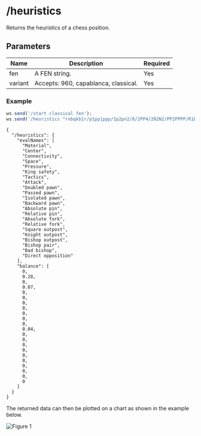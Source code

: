 # /heuristics

Returns the heuristics of a chess position.

## Parameters

| Name | Description | Required |
| ---- | ----------- | -------- |
| fen | A FEN string. | Yes |
| variant | Accepts: 960, capablanca, classical. | Yes |

### Example

```js
ws.send('/start classical fen');
ws.send('/heuristics "rnbqkb1r/p1pp1ppp/1p2pn2/8/2PP4/2N2N2/PP2PPPP/R1BQKB1R b KQkq -" classical');
```

```text
{
  "/heuristics": {
    "evalNames": [
      "Material",
      "Center",
      "Connectivity",
      "Space",
      "Pressure",
      "King safety",
      "Tactics",
      "Attack",
      "Doubled pawn",
      "Passed pawn",
      "Isolated pawn",
      "Backward pawn",
      "Absolute pin",
      "Relative pin",
      "Absolute fork",
      "Relative fork",
      "Square outpost",
      "Knight outpost",
      "Bishop outpost",
      "Bishop pair",
      "Bad bishop",
      "Direct opposition"
    ],
    "balance": [
      0,
      0.28,
      0,
      0.07,
      0,
      0,
      0,
      0,
      0,
      0,
      0,
      0.04,
      0,
      0,
      0,
      0,
      0,
      0,
      0,
      0,
      0,
      0
    ]
  }
}
```

The returned data can then be plotted on a chart as shown in the example below.

![Figure 1](https://raw.githubusercontent.com/chesslablab/chess-server/master/docs/heuristics_01.png)
